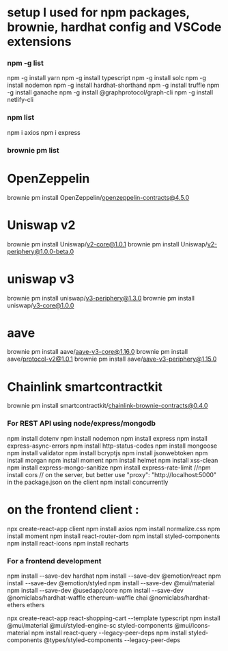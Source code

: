 # setup I used for npm packages, brownie, hardhat config and VSCode extensions

### npm -g list

npm -g install yarn
npm -g install typescript
npm -g install solc
npm -g install nodemon
npm -g install hardhat-shorthand
npm -g install truffle
npm -g install ganache
npm -g install @graphprotocol/graph-cli
npm -g install netlify-cli

### npm list

npm i axios
npm i express

### brownie pm list

# OpenZeppelin

brownie pm install OpenZeppelin/openzeppelin-contracts@4.5.0

# Uniswap v2

brownie pm install Uniswap/v2-core@1.0.1
brownie pm install Uniswap/v2-periphery@1.0.0-beta.0

# uniswap v3

brownie pm install uniswap/v3-periphery@1.3.0
brownie pm install uniswap/v3-core@1.0.0

# aave

brownie pm install aave/aave-v3-core@1.16.0
brownie pm install aave/protocol-v2@1.0.1
brownie pm install aave/aave-v3-periphery@1.15.0

# Chainlink smartcontractkit

brownie pm install smartcontractkit/chainlink-brownie-contracts@0.4.0

### For REST API using node/express/mongodb

npm install dotenv
npm install nodemon
npm install express
npm install express-async-errors
npm install http-status-codes
npm install mongoose
npm install validator
npm install bcryptjs
npm install jsonwebtoken
npm install morgan
npm install moment
npm install helmet
npm install xss-clean
npm install express-mongo-sanitize
npm install express-rate-limit
//npm install cors // on the server, but better use "proxy": "http://localhost:5000" in the package.json on the client
npm install concurrently

# on the frontend client :

npx create-react-app client
npm install axios
npm install normalize.css
npm install moment
npm install react-router-dom
npm install styled-components
npm install react-icons
npm install recharts

### For a frontend development

npm install --save-dev hardhat
npm install --save-dev @emotion/react
npm install --save-dev @emotion/styled
npm install --save-dev @mui/material
npm install --save-dev @usedapp/core
npm install --save-dev @nomiclabs/hardhat-waffle ethereum-waffle chai @nomiclabs/hardhat-ethers ethers

npx create-react-app react-shopping-cart --template typescript
npm install @mui/material @mui/styled-engine-sc styled-components @mui/icons-material
npm install react-query --legacy-peer-deps
npm install styled-components @types/styled-components --legacy-peer-deps

